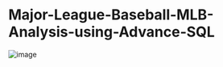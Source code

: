 # Major-League-Baseball-MLB-Analysis-using-Advance-SQL

![image](https://github.com/user-attachments/assets/b42a7717-1359-49c9-9d0d-af4ea7537ee5)

